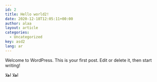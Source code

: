 ```yaml
---
id: 2
title: Hello world2!
date: 2020-12-18T12:05:11+00:00
author: alaa
layout: article
categories:
  - Uncategorized
key: asd2  
lang: ar
---
```

Welcome to WordPress. This is your first post. Edit or delete it, then start writing!

اهلا اهلا